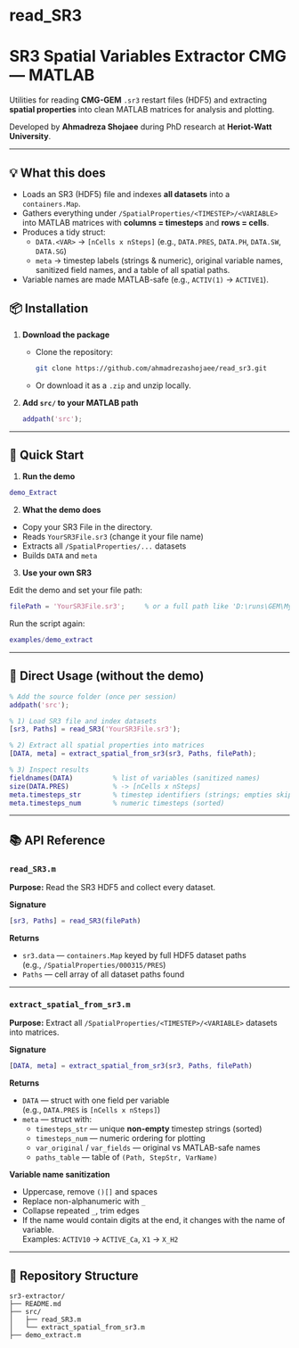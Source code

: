 # read_SR3
# SR3 Spatial Variables Extractor CMG — MATLAB

Utilities for reading **CMG-GEM** `.sr3` restart files (HDF5) and extracting **spatial properties** into clean MATLAB matrices for analysis and plotting.

Developed by **Ahmadreza Shojaee** during PhD research at **Heriot-Watt University**.

---

## 💡 What this does

- Loads an SR3 (HDF5) file and indexes **all datasets** into a `containers.Map`.
- Gathers everything under `/SpatialProperties/<TIMESTEP>/<VARIABLE>` into MATLAB matrices with **columns = timesteps** and **rows = cells**.
- Produces a tidy struct:
  - `DATA.<VAR>` → `[nCells x nSteps]` (e.g., `DATA.PRES`, `DATA.PH`, `DATA.SW`, `DATA.SG`)
  - `meta` → timestep labels (strings & numeric), original variable names, sanitized field names, and a table of all spatial paths.
- Variable names are made MATLAB-safe (e.g., `ACTIV(1)` → `ACTIVE1`).


## 📦 Installation

1. **Download the package**
   - Clone the repository:
     ```bash
     git clone https://github.com/ahmadrezashojaee/read_sr3.git
     ```
   - Or download it as a `.zip` and unzip locally.

2. **Add `src/` to your MATLAB path**
   ```matlab
   addpath('src');
   ```

---

## 🚀 Quick Start

1) **Run the demo**
```matlab
demo_Extract
```

2) **What the demo does**
- Copy your SR3 File in the directory.
- Reads `YourSR3File.sr3` (change it your file name)
- Extracts all `/SpatialProperties/...` datasets
- Builds `DATA` and `meta`

3) **Use your own SR3** 

Edit the demo and set your file path:
```matlab
filePath = 'YourSR3File.sr3';     % or a full path like 'D:\runs\GEM\MySimulation.SR3'
```
Run the script again:
```matlab
examples/demo_extract
```

---

## 🧪 Direct Usage (without the demo)

```matlab
% Add the source folder (once per session)
addpath('src');

% 1) Load SR3 file and index datasets
[sr3, Paths] = read_SR3('YourSR3File.sr3');

% 2) Extract all spatial properties into matrices
[DATA, meta] = extract_spatial_from_sr3(sr3, Paths, filePath);

% 3) Inspect results
fieldnames(DATA)          % list of variables (sanitized names)
size(DATA.PRES)           % -> [nCells x nSteps]
meta.timesteps_str        % timestep identifiers (strings; empties skipped)
meta.timesteps_num        % numeric timesteps (sorted)
```

---

## 📚 API Reference

### `read_SR3.m`
**Purpose:** Read the SR3 HDF5 and collect every dataset.

**Signature**
```matlab
[sr3, Paths] = read_SR3(filePath)
```

**Returns**
- `sr3.data` — `containers.Map` keyed by full HDF5 dataset paths  
  (e.g., `/SpatialProperties/000315/PRES`)
- `Paths` — cell array of all dataset paths found

---

### `extract_spatial_from_sr3.m`
**Purpose:** Extract all `/SpatialProperties/<TIMESTEP>/<VARIABLE>` datasets into matrices.

**Signature**
```matlab
[DATA, meta] = extract_spatial_from_sr3(sr3, Paths, filePath)
```

**Returns**
- `DATA` — struct with one field per variable  
  (e.g., `DATA.PRES` is `[nCells x nSteps]`)
- `meta` — struct with:
  - `timesteps_str` — unique **non-empty** timestep strings (sorted)
  - `timesteps_num` — numeric ordering for plotting
  - `var_original` / `var_fields` — original vs MATLAB-safe names
  - `paths_table` — table of `(Path, StepStr, VarName)`

**Variable name sanitization**
- Uppercase, remove `()[]` and spaces
- Replace non-alphanumeric with `_`
- Collapse repeated `_`, trim edges
- If the name would contain digits at the end, it changes with the name of variable.  
Examples: `ACTIV10` → `ACTIVE_Ca`, `X1` → `X_H2`

---

## 📂 Repository Structure

```
sr3-extractor/
├── README.md
├── src/
│   ├── read_SR3.m
│   └── extract_spatial_from_sr3.m
├── demo_extract.m
```

